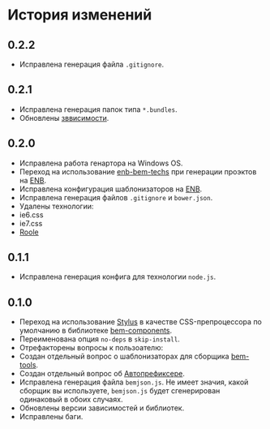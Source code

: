История изменений
==================

0.2.2
-----

* Исправлена генерация файла `.gitignore`.

0.2.1
-----

* Исправлена генерация папок типа `*.bundles`.
* Обновлены [зввисимости](https://github.com/bem/generator-bem-stub/commit/7113c13541c36ed510f259a5767747c12ef85624).

0.2.0
-----

* Исправлена работа генартора на Windows OS.
* Переход на использование [enb-bem-techs](http://ru.bem.info/tools/bem/enb-bem-techs/) при генерации проэктов на [ENB](https://github.com/enb-make/enb).
* Исправлена конфигурация шаблонизаторов на [ENB](https://github.com/enb-make/enb).
* Исправлена генерация файлов `.gitignore` и `bower.json`.
* Удалены технологии:
 * ie6.css
 * ie7.css
 * [Roole](https://github.com/curvedmark/roole)

0.1.1
-----

* Исправлена генерация конфига для технологии `node.js`.

0.1.0
-----

* Переход на использование [Stylus](https://github.com/LearnBoost/stylus) в качестве CSS-препроцессора по умолчанию в библиотеке [bem-components](http://ru.bem.info/libs/bem-components/current/).
* Переименована опция `no-deps` в `skip-install`.
* Отрефакторены вопросы к пользоателю:
 * Создан отдельный вопрос о шаблонизаторах для сборщика [bem-tools](http://ru.bem.info/tools/bem/bem-tools/).
 * Создан отдельный вопрос об [Автопрефиксере](https://github.com/postcss/autoprefixer).
* Исправлена генерация файла `bemjson.js`. Не имеет значия, какой сборщик вы используете, `bemjson.js` будет сгенерирован одинаковый в обоих случаях.
* Обновлены версии зависимостей и библиотек.
* Исправлены баги.
